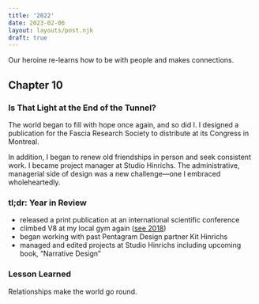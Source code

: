 ```yaml
---
title: '2022'
date: 2023-02-06
layout: layouts/post.njk
draft: true
---
```


<span class="small-caps">Our heroine re-learns</span> how to be with people and makes connections.

<!-- excerpt -->

<h2>Chapter 10</h2>
<h3>Is That Light at the End of the Tunnel?</h3>

The world began to fill with hope once again, and so did I. I designed a publication for the Fascia Research Society to distribute at its Congress in Montreal.

In addition, I began to renew old friendships in person and seek consistent work. I became project manager at Studio Hinrichs. The administrative, managerial side of design was a new challenge—one I embraced wholeheartedly.

### tl;dr: Year in Review

* released a print publication at an international scientific conference
* climbed V8 at my local gym again ([see 2018](/portfolio/2018/index.html))
* began working with past Pentagram Design partner Kit Hinrichs
* managed and edited projects at Studio Hinrichs including upcoming book, “Narrative Design”

### Lesson Learned
Relationships make the world go round.